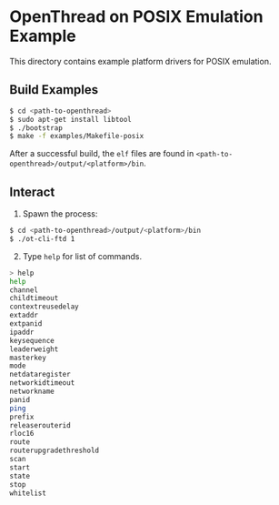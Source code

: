 # OpenThread on POSIX Emulation Example

This directory contains example platform drivers for POSIX emulation.

## Build Examples

```bash
$ cd <path-to-openthread>
$ sudo apt-get install libtool
$ ./bootstrap
$ make -f examples/Makefile-posix
```

After a successful build, the `elf` files are found in
`<path-to-openthread>/output/<platform>/bin`.

## 

## Interact

1. Spawn the process:

```bash
$ cd <path-to-openthread>/output/<platform>/bin
$ ./ot-cli-ftd 1
```

2. Type `help` for list of commands.

```bash
> help
help
channel
childtimeout
contextreusedelay
extaddr
extpanid
ipaddr
keysequence
leaderweight
masterkey
mode
netdataregister
networkidtimeout
networkname
panid
ping
prefix
releaserouterid
rloc16
route
routerupgradethreshold
scan
start
state
stop
whitelist
```
